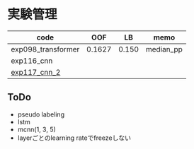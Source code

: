 # 実験管理

|code|OOF|LB|memo|
|--|--|--|--|
|exp098_transformer|0.1627|0.150|median_pp|
|exp116_cnn||||
|[exp117_cnn_2]||||

## ToDo
- pseudo labeling
- lstm
- mcnn(1, 3, 5)
- layerごとのlearning rateでfreezeしない

[exp117_cnn_2]:https://github.com/trtd56/VentilatorPressurePrediction/blob/a3453b6ab14528efa19cf7e7e77558348333a384/src/ventilatorlstm_2nd.py
